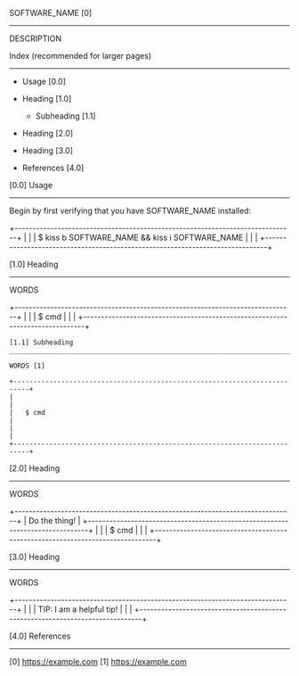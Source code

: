 SOFTWARE_NAME [0]
________________________________________________________________________________

DESCRIPTION


Index (recommended for larger pages)
________________________________________________________________________________

- Usage                                                                    [0.0]

- Heading                                                                  [1.0]
    - Subheading                                                           [1.1]

- Heading                                                                  [2.0]
- Heading                                                                  [3.0]
- References                                                               [4.0]


[0.0] Usage
________________________________________________________________________________

Begin by first verifying that you have SOFTWARE_NAME installed:

+------------------------------------------------------------------------------+
|                                                                              |
|   $ kiss b SOFTWARE_NAME && kiss i SOFTWARE_NAME                             |
|                                                                              |
+------------------------------------------------------------------------------+


[1.0] Heading
________________________________________________________________________________

WORDS

+------------------------------------------------------------------------------+
|                                                                              |
|   $ cmd                                                                      |
|                                                                              |
+------------------------------------------------------------------------------+


    [1.1] Subheading
    ____________________________________________________________________________

    WORDS [1]

    +--------------------------------------------------------------------------+
    |                                                                          |
    |   $ cmd                                                                  |
    |                                                                          |
    +--------------------------------------------------------------------------+


[2.0] Heading
________________________________________________________________________________

WORDS

+------------------------------------------------------------------------------+
| Do the thing!                                                                |
+------------------------------------------------------------------------------+
|                                                                              |
|   $ cmd                                                                      |
|                                                                              |
+------------------------------------------------------------------------------+


[3.0] Heading
________________________________________________________________________________

WORDS

+------------------------------------------------------------------------------+
|                                                                              |
|   TIP: I am a helpful tip!                                                   |
|                                                                              |
+------------------------------------------------------------------------------+


[4.0] References
________________________________________________________________________________

[0] https://example.com
[1] https://example.com
